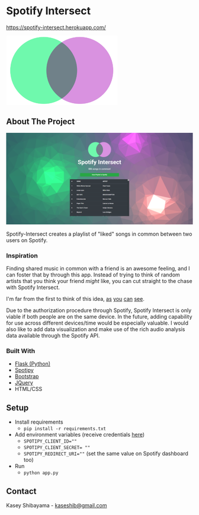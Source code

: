 # Spotify Intersect

https://spotify-intersect.herokuapp.com/

<img src="https://github.com/kaseshib/spotify-intersect/blob/master/static/images/venn-01.png" width="300">

## About The Project

![Final Screen](https://github.com/kaseshib/spotify-intersect/blob/master/static/images/demo.png)

Spotify-Intersect creates a playlist of "liked" songs in common between two users on Spotify.


### Inspiration

Finding shared music in common with a friend is an awesome feeling, and I can foster that by through this app.  Instead of trying to think of random artists that you think your friend *might* like, you can cut straight to the chase with Spotify Intersect.

I'm far from the first to think of this idea, [as](https://community.spotify.com/t5/Closed-Ideas/Social-See-Music-in-common-with-Friends/idi-p/4372598) [you](https://community.spotify.com/t5/Closed-Ideas/Songs-you-have-in-common-with-other-users/idi-p/1526320) [can](https://community.spotify.com/t5/Closed-Ideas/Social-Compare-your-Music-Taste-with-Friends/idi-p/1512164) [see](https://community.spotify.com/t5/Closed-Ideas/All-Platforms-Discover-Find-music-in-common-with-friends/idi-p/1436611).


Due to the authorization procedure through Spotify, Spotify Intersect is only viable if both people are on the same device.  In the future, adding capability for use across different devices/time would be especially valuable.  I would also like to add data visualization and make use of the rich audio analysis data available through the Spotify API. 


### Built With

 * [Flask (Python)](https://flask.palletsprojects.com/en/1.1.x/)
 * [Spotipy](https://spotipy.readthedocs.io/en/2.16.0/)
 * [Bootstrap](https://getbootstrap.com/)
 * [JQuery](https://jquery.com/)
 * HTML/CSS

## Setup

 * Install requirements
   * `pip install -r requirements.txt`
 * Add environment variables (receive credentials [here](https://developer.spotify.com/dashboard/))
   * `SPOTIPY_CLIENT_ID=""`
   * `SPOTIPY_CLIENT_SECRET= ""`
   * `SPOTIPY_REDIRECT_URI=""` (set the same value on Spotify dashboard too)
 * Run
   * `python app.py`

## Contact
Kasey Shibayama - kaseshib@gmail.com
